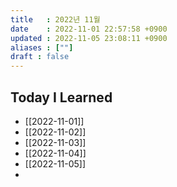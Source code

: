 ```yaml
---
title   : 2022년 11월 
date    : 2022-11-01 22:57:58 +0900
updated : 2022-11-05 23:08:11 +0900
aliases : [""]
draft : false
---
```


## Today I Learned
- [[2022-11-01]]
- [[2022-11-02]]
- [[2022-11-03]]
- [[2022-11-04]]
- [[2022-11-05]]
- 